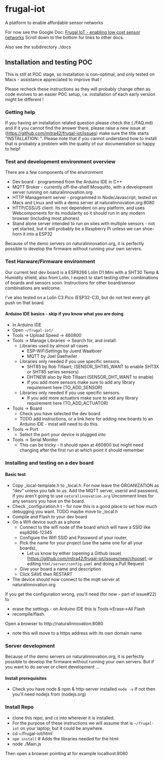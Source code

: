 # frugal-iot
A platform to enable affordable sensor networks

For now see the Google Doc: [Frugal IoT - enabling low cost sensor networks](https://docs.google.com/document/d/1hOeTFgbbRpiKB_TN9R2a2KtBemCyeMDopw9q_b0-m2I/edit?usp=sharing)
Scroll down to the bottom for links to other docs. 

Also see the subdirectory ./docs

## Installation and testing POC

This is still at POC stage, so installation is non-optimal, and only tested on Macs - assistance appreciated to improve that ! 

Please recheck these instructions as they will probably change often as code evolves to an easier POC setup, 
i.e. installation of each early version might be different !

### Getting help 
If you having an installation related question please check the (./FAQ.md) 
and if it you cannot find the answer there, please raise a new issue at (https://github.com/mitra42/frugal-iot/issues) 
make sure the title starts "INSTALLATION: ".
Please note that if you cannot understand how to install that is probably a problem with 
the quality of our documentation so happy to help! 

### Test and development environment overview 
There are a few components of the environment

* Dev board - programmed from the Arduino IDE in C++
* MQTT Broker - currently off-the-shelf Mosquitto, with a development server running on naturalinnovation.org
* HTTP Management server - programmed in Node/Javascript, tested on Macs and Linux and with a demo server at naturalinnovation.org:8080
* HTTP/CSS/JS client. Its not dependent on any platform, and uses Webcomponents for its modularity so it should run in any modern browser (including most phones)
* Stand alone server intended to run on sites with multiple sensors - not yet started, but it will probably be a Raspberry Pi unless we can shoe-horn it into a ESP32

Because of the demo servers on naturalinnovation.org, it is perfectly possible to develop the firmware without running your own servers. 

### Test Harware/Firmware environment
Our current test dev board is a ESP8266 Lolin D1 Mini with a SHT30 Temp & Humidity shield, also from Lolin, 
I expect to start testing other combinations of boards and sensors soon. 
Instructions for other board/sensor combinations are welcome. 

I've also tested on a Lolin C3 Pico (ESP32-C3), but do not test every git push on that board. 


#### Arduino IDE basics - skip if you know what you are doing
* In Arduino IDE 
* Open `~/frugal-iot/`
* Tools -> Upload Speed -> 460800
* Tools -> Manage Libraries -> Search for, and install:
  * Libraries used by almost all cases
    * ESP-WiFiSettings by Juerd Waalboer
    * MQTT by Joel Gaehwiler
  * Libraries only needed if you use specific sensors. 
    * SHT85 by Rob Tillaart; (SENSOR_SHT85_WANT to enable SHT3X or SHT85 series sensors)
    * DHTNEW also by Rob Tillaart (SENSOR_DHT_WANT to enable)
    * If you add more sensors make sure to add any library requirement here (TO_ADD_SENSOR)
  * Libraries only needed if you use specific sensors. 
    * If you add more actuators make sure to add any library requirement here (TO_ADD_ACTUATOR)
* Tools -> Board 
  * Check you have selected the dev board
  * TODO add instructions, or a link here for adding new boards to an Arduino IDE - most will need to do this. 
* Tools -> Port 
  * Select the port your device is plugged into
* Tools -> Serial Monitor 
  * This can be tricky - it should open at 460800 but might need changing after the first run at which point it should remember

### Installing and testing on a dev board

#### Basic test
* Copy _local-template.h to _local.h. For now leave the ORGANIZATION as "dev" unless you talk to us. 
  Add the MQTT server, userid and password, if you aren't going to use `naturalinnovation.org` 
  Uncomment lines for any sensors you have on the board.
* Check _configuration.h t - for now this is a good place to set how much debugging you want.  TODO maybe move to _local.h
* Compile and Flash to your dev board
* On a Wifi device such as a phone
  * Connect to the wifi node of the board which will have a SSID like esp8266-12345
  * Configure the Wifi SSID and Password of your router,
  * Pick the name for your project (use the same one for all your boards), 
    * Let us know by either (opening a Github issue)[https://github.com/mitra42/frugal-iot/issues/new/choose], or editing `html/server/config.yaml` and doing a Pull Request
  * Give your board a name and description
  * Click SAVE then RESTART
* The device should now connect to the mqtt server at naturalinnovation.org

If you get the configuration wrong, you'll need (for now - part of issue#22) to 
* erase the settings - on Arduino IDE this is Tools->Erase->All Flash
* recompile/flash.

Open a browser to http://naturalinnovation:8080 
- note this will move to a https address with its own domain name 

### Server development

Because of the demo servers on naturalinnovation.org, it is perfectly possible to develop the firmware without running your own servers.
But if you want to do server or client development ...

#### Install prerequisites
* Check you have node & npm & http-server installed `node -v` If not then you'll need nodejs from (nodejs.org)

### Install Repo
* clone this repo, and `cd` into wherever it is installed.
* For the purpose of these instructions we will assume that is `~/frugal-iot` on your laptop;  but it could be anywhere.
* cd ~/frugal-iot/html`
* `npm install` # Adds the libraries needed for the html
* node ./Main.js 

Then open a browser pointing at for example localhost:8080 





